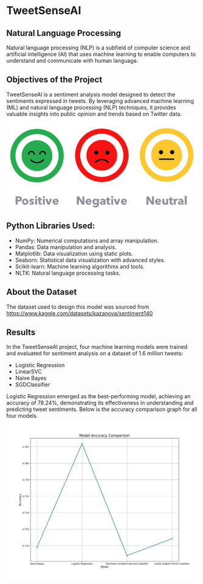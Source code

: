 # TweetSenseAI
## Natural Language Processing
Natural language processing (NLP) is a subfield of computer science and artificial intelligence (AI) that uses machine learning to enable computers to understand and communicate with human language.
## Objectives of the Project
TweetSenseAI is a sentiment analysis model designed to detect the sentiments expressed in tweets. By leveraging advanced machine learning (ML) and natural language processing (NLP) techniques, it provides valuable insights into public opinion and trends based on Twitter data. 
![Alt Text](https://github.com/luv804/TweetSenseAI/blob/7b0470c208899e0cf109d6dbc9a96bebc555a943/images/sense_img.jpeg)
## Python Libraries Used:
- NumPy: Numerical computations and array manipulation.
- Pandas: Data manipulation and analysis.
- Matplotlib: Data visualization using static plots.
- Seaborn: Statistical data visualization with advanced styles.
- Scikit-learn: Machine learning algorithms and tools.
- NLTK: Natural language processing tasks.
## About the Dataset
The dataset used to design this model was sourced from https://www.kaggle.com/datasets/kazanova/sentiment140
## Results
In the TweetSenseAI project, four machine learning models were trained and evaluated for sentiment analysis on a dataset of 1.6 million tweets:
- Logistic Regression
- LinearSVC
- Naive Bayes
- SGDClassifier <br>

Logistic Regression emerged as the best-performing model, achieving an accuracy of 78.24%, demonstrating its effectiveness in understanding and predicting tweet sentiments. 
Below is the accuracy comparison graph for all four models.
![Alt Text](https://github.com/luv804/TweetSenseAI/blob/31c5b3eeaf9d5125d1f69f26cebc77a9c1b75342/images/accuracy_graph.jpg)

